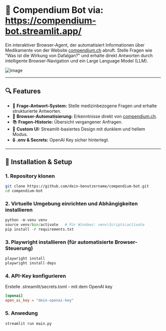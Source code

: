 # 💊 Compendium Bot via: https://compendium-bot.streamlit.app/ 

Ein interaktiver Browser-Agent, der automatisiert Informationen über Medikamente von der Website [compendium.ch](https://compendium.ch/) abruft. Stelle Fragen wie "Was ist die Wirkung von Dafalgan?" und erhalte direkt Antworten durch intelligente Browser-Navigation und ein Large Language Model (LLM).

![image](https://github.com/user-attachments/assets/4ff19e74-f1da-4bbf-a9e1-14ea13e04053)


---

## 🔍 Features

- 🧠 **Frage-Antwort-System:** Stelle medizinbezogene Fragen und erhalte strukturierte Antworten.
- 🧭 **Browser-Automatisierung:** Erkenntnisse direkt von [compendium.ch](https://compendium.ch).
- 📚 **Fragen-Historie:** Übersicht vergangener Anfragen.
- 🎨 **Custom UI:** Streamlit-basiertes Design mit dunklem und hellem Modus.
- 🔒 **.env & Secrets:** OpenAI Key sicher hinterlegt.

---

## 🚀 Installation & Setup

### 1. Repository klonen

```bash
git clone https://github.com/dein-benutzername/compendium-bot.git
cd compendium-bot
```

### 2. Virtuelle Umgebung einrichten und Abhängigkeiten installieren
```python
python -m venv venv
source venv/bin/activate   # Für Windows: venv\Scripts\activate
pip install -r requirements.txt
```

### 3. Playwright installieren (für automatisierte Browser-Steuerung)
```python
playwright install
playwright install-deps
```

### 4. API-Key konfigurieren
Erstelle .streamlit/secrets.toml - mit dem OpenAI key
```toml
[openai]
open_ai_key = "dein-openai-key"
```
### 5. Anwedung
```python
streamlit run main.py
```



